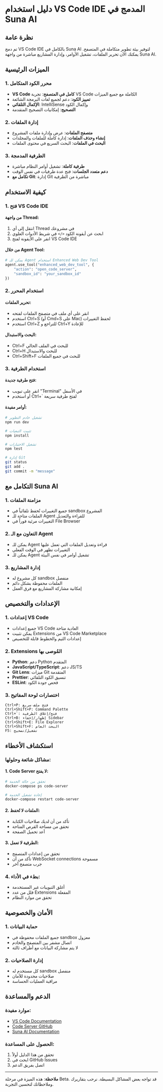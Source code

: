 # دليل استخدام VS Code IDE المدمج في Suna AI

## نظرة عامة

تم دمج VS Code IDE بالكامل في Suna AI لتوفير بيئة تطوير متكاملة في المتصفح. يمكنك الآن تحرير الملفات، تشغيل الأوامر، وإدارة المشاريع مباشرة من واجهة Suna AI.

## الميزات الرئيسية

### 1. محرر الكود المتكامل
- **VS Code كامل في المتصفح**: تجربة VS Code الكاملة مع جميع الميزات
- **تمييز الكود**: دعم لجميع لغات البرمجة الشائعة
- **الإكمال التلقائي**: IntelliSense وإكمال الكود
- **التصحيح**: إمكانيات التصحيح المتقدمة

### 2. إدارة الملفات
- **متصفح الملفات**: عرض وإدارة ملفات المشروع
- **إنشاء وحذف الملفات**: إدارة كاملة للملفات والمجلدات
- **البحث في الملفات**: البحث السريع في محتوى الملفات

### 3. الطرفية المدمجة
- **طرفية كاملة**: تشغيل أوامر النظام مباشرة
- **دعم متعدد الجلسات**: فتح عدة طرفيات في نفس الوقت
- **تكامل مع Git**: إدارة Git مباشرة من الطرفية

## كيفية الاستخدام

### 1. فتح VS Code IDE

#### من واجهة Thread:
1. انتقل إلى أي Thread في مشروعك
2. ابحث عن أيقونة الكود `</>` في شريط الأدوات العلوي
3. انقر على الأيقونة لفتح VS Code IDE

#### من خلال Agent Tool:
```python
# يمكن للـ Agent استخدام Enhanced Web Dev Tool
agent.use_tool("enhanced_web_dev_tool", {
    "action": "open_code_server",
    "sandbox_id": "your_sandbox_id"
})
```

### 2. استخدام المحرر

#### تحرير الملفات:
- انقر على أي ملف في متصفح الملفات لفتحه
- استخدم Ctrl+S (أو Cmd+S على Mac) لحفظ التغييرات
- استخدم Ctrl+Z للتراجع و Ctrl+Y للإعادة

#### البحث والاستبدال:
- Ctrl+F للبحث في الملف الحالي
- Ctrl+H للبحث والاستبدال
- Ctrl+Shift+F للبحث في جميع الملفات

### 3. استخدام الطرفية

#### فتح طرفية جديدة:
- انقر على تبويب "Terminal" في الأسفل
- أو استخدم Ctrl+` لفتح طرفية سريعة

#### أوامر مفيدة:
```bash
# تشغيل خادم التطوير
npm run dev

# تثبيت التبعيات
npm install

# تشغيل الاختبارات
npm test

# إدارة Git
git status
git add .
git commit -m "message"
```

## التكامل مع Suna AI

### 1. مزامنة الملفات
- جميع التغييرات تُحفظ تلقائياً في sandbox المشروع
- الملفات متاحة للـ Agent للقراءة والتعديل
- التغييرات مرئية فوراً في File Browser

### 2. التعاون مع الـ Agent
- يمكن للـ Agent قراءة وتعديل الملفات التي تعمل عليها
- التغييرات تظهر في الوقت الفعلي
- يمكن للـ Agent تشغيل أوامر في نفس البيئة

### 3. إدارة المشاريع
- كل مشروع له sandbox منفصل
- الملفات محفوظة بشكل دائم
- إمكانية مشاركة المشاريع مع فرق العمل

## الإعدادات والتخصيص

### 1. إعدادات VS Code
- جميع إعدادات VS Code العادية متاحة
- يمكن تثبيت Extensions من VS Code Marketplace
- إعدادات الثيم والخطوط قابلة للتخصيص

### 2. Extensions المُوصى بها
- **Python**: دعم Python المتقدم
- **JavaScript/TypeScript**: دعم JS/TS
- **Git Lens**: ميزات Git المتقدمة
- **Prettier**: تنسيق الكود التلقائي
- **ESLint**: فحص جودة الكود

### 3. اختصارات لوحة المفاتيح
```
Ctrl+P: فتح ملف سريع
Ctrl+Shift+P: Command Palette
Ctrl+`: فتح/إغلاق الطرفية
Ctrl+B: إظهار/إخفاء Sidebar
Ctrl+Shift+E: File Explorer
Ctrl+Shift+F: البحث العام
F5: تشغيل/تصحيح
```

## استكشاف الأخطاء

### مشاكل شائعة وحلولها:

#### 1. Code Server لا يفتح:
```bash
# تحقق من حالة الخدمة
docker-compose ps code-server

# إعادة تشغيل الخدمة
docker-compose restart code-server
```

#### 2. الملفات لا تُحفظ:
- تأكد من أن لديك صلاحيات الكتابة
- تحقق من مساحة القرص المتاحة
- أعد تحميل الصفحة

#### 3. الطرفية لا تعمل:
- تحقق من إعدادات المتصفح
- تأكد من أن WebSocket connections مسموحة
- جرب متصفح آخر

### 4. بطء في الأداء:
- أغلق التبويبات غير المستخدمة
- قلل من عدد Extensions المفعلة
- تحقق من موارد النظام

## الأمان والخصوصية

### 1. حماية البيانات
- جميع الملفات محفوظة في sandbox معزول
- اتصال مشفر بين المتصفح والخادم
- لا يتم مشاركة البيانات مع أطراف ثالثة

### 2. إدارة الصلاحيات
- كل مستخدم له sandbox منفصل
- صلاحيات محدودة للأمان
- مراقبة العمليات الحساسة

## الدعم والمساعدة

### موارد مفيدة:
- [VS Code Documentation](https://code.visualstudio.com/docs)
- [Code Server GitHub](https://github.com/coder/code-server)
- [Suna AI Documentation](./README.md)

### الحصول على المساعدة:
1. تحقق من هذا الدليل أولاً
2. ابحث في GitHub Issues
3. اتصل بفريق الدعم

---

**ملاحظة**: هذه الميزة في مرحلة Beta. قد تواجه بعض المشاكل البسيطة. نرحب بتقاريرك وملاحظاتك لتحسين التجربة.